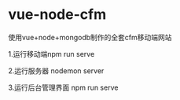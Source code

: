 # vue-node-cfm
使用vue+node+mongodb制作的全套cfm移动端网站

1.运行移动端npm run serve

2.运行服务器 nodemon server

3.运行后台管理界面 npm run serve 



